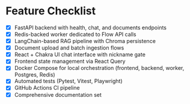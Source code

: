 # Feature Checklist

- [x] FastAPI backend with health, chat, and documents endpoints
- [x] Redis-backed worker dedicated to Flow API calls
- [x] LangChain-based RAG pipeline with Chroma persistence
- [x] Document upload and batch ingestion flows
- [x] React + Chakra UI chat interface with nickname gate
- [x] Frontend state management via React Query
- [x] Docker Compose for local orchestration (frontend, backend, worker, Postgres, Redis)
- [x] Automated tests (Pytest, Vitest, Playwright)
- [x] GitHub Actions CI pipeline
- [x] Comprehensive documentation set
